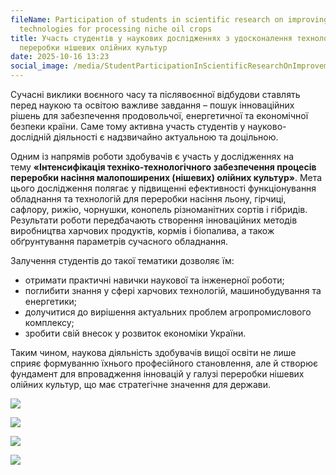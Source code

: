 ```yaml
---
fileName: Participation of students in scientific research on improving
  technologies for processing niche oil crops
title: Участь студентів у наукових дослідженнях з удосконалення технологій
  переробки нішевих олійних культур
date: 2025-10-16 13:23
social_image: /media/StudentParticipationInScientificResearchOnImprovement.png
---
```

Сучасні виклики воєнного часу та післявоєнної відбудови ставлять перед наукою та освітою важливе завдання – пошук інноваційних рішень для забезпечення продовольчої, енергетичної та економічної безпеки країни. Саме тому активна участь студентів у науково-дослідній діяльності є надзвичайно актуальною та доцільною.

Одним із напрямів роботи здобувачів є участь у дослідженнях на тему **«Інтенсифікація техніко-технологічного забезпечення процесів переробки насіння малопоширених (нішевих) олійних культур»**. Мета цього дослідження полягає у підвищенні ефективності функціонування обладнання та технологій для переробки насіння льону, гірчиці, сафлору, рижію, чорнушки, конопель різноманітних сортів і гібридів. Результати роботи передбачають створення інноваційних методів виробництва харчових продуктів, кормів і біопалива, а також обґрунтування параметрів сучасного обладнання.

Залучення студентів до такої тематики дозволяє їм:

* отримати практичні навички наукової та інженерної роботи;
* поглибити знання у сфері харчових технологій, машинобудування та енергетики;
* долучитися до вирішення актуальних проблем агропромислового комплексу;
* зробити свій внесок у розвиток економіки України.

Таким чином, наукова діяльність здобувачів вищої освіти не лише сприяє формуванню їхнього професійного становлення, але й створює фундамент для впровадження інновацій у галузі переробки нішевих олійних культур, що має стратегічне значення для держави.

![](/media/StudentParticipationInScientificResearchOnImprovement2.jpg)

![](/media/StudentParticipationInScientificResearchOnImprovement3.jpg)

![](/media/StudentParticipationInScientificResearchOnImprovement4.jpg)

![](/media/StudentParticipationInScientificResearchOnImprovement5.jpg)